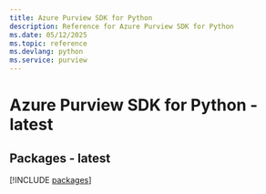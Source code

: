 ```yaml
---
title: Azure Purview SDK for Python
description: Reference for Azure Purview SDK for Python
ms.date: 05/12/2025
ms.topic: reference
ms.devlang: python
ms.service: purview
---
```

# Azure Purview SDK for Python - latest
## Packages - latest
[!INCLUDE [packages](purview-index.md)]